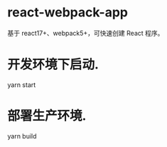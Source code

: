 # react-webpack-app

基于 react17+、webpack5+，可快速创建 React 程序。

# 开发环境下启动.

yarn start

# 部署生产环境.

yarn build
